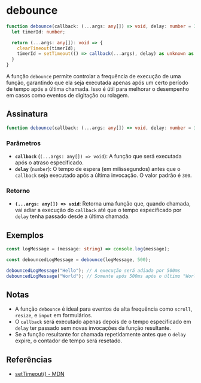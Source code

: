 # debounce

```typescript
function debounce(callback: (...args: any[]) => void, delay: number = 300): (...args: any[]) => void {
  let timerId: number;

  return (...args: any[]): void => {
    clearTimeout(timerId);
    timerId = setTimeout(() => callback(...args), delay) as unknown as number;
  }
}
```

A função `debounce` permite controlar a frequência de execução de uma função, garantindo que ela seja executada apenas após um certo período de tempo após a última chamada. Isso é útil para melhorar o desempenho em casos como eventos de digitação ou rolagem.

## Assinatura

```typescript
function debounce(callback: (...args: any[]) => void, delay: number = 300): (...args: any[]) => void;
```

### Parâmetros

- **`callback`** (`(...args: any[]) => void`): A função que será executada após o atraso especificado.
- **`delay`** (`number`): O tempo de espera (em milissegundos) antes que o `callback` seja executado após a última invocação. O valor padrão é `300`.

### Retorno

- **`(...args: any[]) => void`**: Retorna uma função que, quando chamada, vai adiar a execução do `callback` até que o tempo especificado por `delay` tenha passado desde a última chamada.

## Exemplos

```typescript
const logMessage = (message: string) => console.log(message);

const debouncedLogMessage = debounce(logMessage, 500);

debouncedLogMessage("Hello"); // A execução será adiada por 500ms
debouncedLogMessage("World"); // Somente após 500ms após o último "World" ser chamado
```

## Notas

- A função `debounce` é ideal para eventos de alta frequência como `scroll`, `resize`, e `input` em formulários.
- O `callback` será executado apenas depois de o tempo especificado em `delay` ter passado sem novas invocações da função resultante.
- Se a função resultante for chamada repetidamente antes que o `delay` expire, o contador de tempo será resetado.

## Referências

- [setTimeout() - MDN](https://developer.mozilla.org/en-US/docs/Web/API/setTimeout)